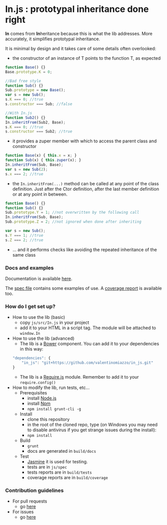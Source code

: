 # In.js : prototypal inheritance done right #

**In** comes from **In**heritance because this is what the lib addresses. More accurately, it simplifies prototypal inheritance.

It is minimal by design and it takes care of some details often overlooked:

* the constructor of an instance of T points to the function T, as expected
```javascript
function Base() {}
Base.prototype.K = 0;

//Bad free style
function Sub() {}
Sub.prototype = new Base();
var s = new Sub();
s.K === 0; //true
s.constructor === Sub; //false

//With In.js
function Sub2() {}
In.inheritFrom(Sub2, Base);
s.K === 0; //true
s.constructor === Sub2; //true
```
* it provides a zuper member with which to access the parent class and constructor
```javascript
function Base(x) { this.x = x; }
function Sub(x) { this.zuper(x); }
In.inheritFrom(Sub, Base);
var s = new Sub(2);
s.x === 2; //true
```
* the `In.inheritFrom(...)` method can be called at any point of the class definition.
  Just after the Ctor definition, after the last member definition or at any point
  in between.
```javascript
function Base() {}
function Sub() {}
Sub.prototype.Y = 1; //not overwritten by the following call
In.inheritFrom(Sub, Base);
Sub.prototype.Z = 2; //not ignored when done after inheriting

var s = new Sub();
s.Y === 1; //true
s.Z === 2; //true
```
* ... and it performs checks like avoiding the repeated inheritance of the same class

### Docs and examples ###

Documentation is available [here](https://rawgit.com/valentinomiazzo/in_js/master/build/docs/classes/In.html).

The [spec file](js/spec/In.js) contains some examples of use.
A [coverage report](https://rawgit.com/valentinomiazzo/in_js/master/build/coverage/PhantomJS%201.9.8%20(Windows%207)/js/src/In.js.html) is available too.

### How do I get set up? ###

* How to use the lib (basic)
    * copy `js/src/In.js` in your project
    * add it to your HTML in a script tag. The module will be attached to `window.In`
* How to use the lib (advanced)
    * The lib is a [Bower](http://bower.io) component. You can add it to your dependencies in this way:
    ```javascript
    "dependencies": {
        "in_js": "git+https://github.com/valentinomiazzo/in_js.git"
    }
    ```
    * The lib is a [Require.js](http://require.js) module. Remember to add it to your `require.config()`
* How to modify the lib, run tests, etc...
    * Prerequisites
        * install [Node.js](http://nodejs.org/)
        * install [Npm](https://www.npmjs.com/)
        * `npm install grunt-cli -g`
    * Install
        * clone this repository
        * in the root of the cloned repo, type (on Windows you may need to disable antivirus if you get strange issues during the install):
        * `npm install`
    * Build
        * `grunt`
        * docs are generated in `build/docs`
    * Test
        * [Jasmine](https://jasmine.github.io/) it is used for testing.
        * tests are in `js/spec`
        * tests reports are in `build/tests`
        * coverage reports are in `build/coverage`

### Contribution guidelines ###

* For pull requests
    * go [here](../../pulls)
* For issues
    * go [here](../../issues)
